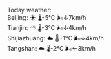 Today weather:  
Beijing: ☀️ 🌡️-5°C 🌬️↓7km/h  
Tianjin: ⛅️  🌡️-3°C 🌬️↓4km/h  
Shijiazhuang: ☁️ 🌡️+1°C 🌬️↓4km/h  
Tangshan: ☁️ 🌡️-2°C 🌬️←3km/h  
